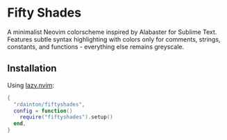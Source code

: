 # Fifty Shades

A minimalist Neovim colorscheme inspired by Alabaster for Sublime Text. Features subtle syntax highlighting with colors only for comments, strings, constants, and functions - everything else remains greyscale.

## Installation

Using [lazy.nvim](https://github.com/folke/lazy.nvim):

```lua
{
  "rdainton/fiftyshades",
  config = function()
    require("fiftyshades").setup()
  end,
}
```

